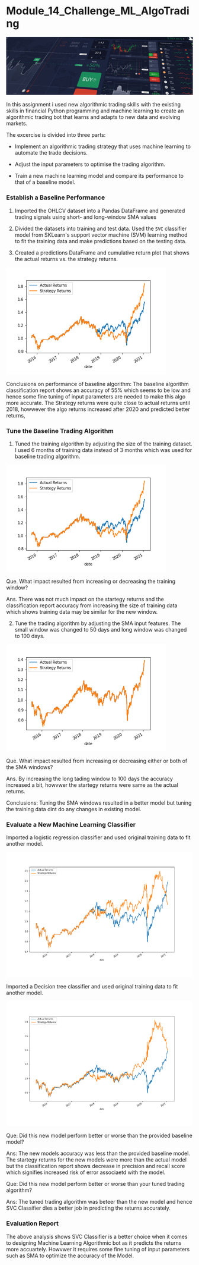 # Module_14_Challenge_ML_AlgoTrading

![Decorative image.](Images/14-challenge-image.png)


In this assignment i used new algorithmic trading skills with the existing skills in financial Python programming and machine learning to create an algorithmic trading bot that learns and adapts to new data and evolving markets.

The excercise is divided into three parts:

* Implement an algorithmic trading strategy that uses machine learning to automate the trade decisions.

* Adjust the input parameters to optimise the trading algorithm.

* Train a new machine learning model and compare its performance to that of a baseline model.

### Establish a Baseline Performance

1. Imported the OHLCV dataset into a Pandas DataFrame and generated trading signals using short- and long-window SMA values

2. Divided the datasets into training and test data. Used the `SVC` classifier model from SKLearn's support vector machine (SVM) learning method to fit the training data and make predictions based on the testing data. 

3. Created a predictions DataFrame and cumulative return plot that shows the actual returns vs. the strategy returns.

![svm_strategy_returns](Images/svm_strategy_returns.png)

Conclusions on performance of baseline algorithm: The baseline algorithm classification report shows an accuracy of 55% which seems to be low and hence some fine tuning of input parameters are needed to make this algo more accurate. The Strategy returns were quite close to actual returns until 2018, howwever the algo returns increased after 2020 and predicted better returns,


### Tune the Baseline Trading Algorithm

1. Tuned the training algorithm by adjusting the size of the training dataset. I used 6 months of training data instead of 3 months which was used for baseline trading algorithm. 

![svm_strategy_returns_new](Images/svm_strategy_returns_new.png)

Que. What impact resulted from increasing or decreasing the training window?

Ans. There was not much impact on the startegy returns and the classification report accuracy from increasing the size of training data which shows training data may be similar for the new window.


2. Tune the trading algorithm by adjusting the SMA input features. The small window was changed to 50 days and long window was changed to 100 days.

![svm_strategy_returns_new2](Images/svm_strategy_returns_new2.png)

Que. What impact resulted from increasing or decreasing either or both of the SMA windows?

Ans. By increasing the long tading window to 100 days the accuracy increased a bit, howvwer the startegy returns were same as the actual returns.

Conclusions: Tuning the SMA windows resulted in a better model but tuning the training data dint do any changes in existing model.


### Evaluate a New Machine Learning Classifier

Imported a logistic regression classifier and used original training data to fit another model.

![logreg_strategy_returns](Images/logreg_strategy_returns.png)


Imported a Decision tree classifier and used original training data to fit another model.

![dt_strategy_returns](Images/dt_strategy_returns.png)


Que: Did this new model perform better or worse than the provided baseline model?

Ans: The new models accuracy was less than the provided baseline model. The startegy returns for the new models were more than the actual model but the classification report shows decrease in precision and recall score which signifies increased risk of error associaetd with the model.

Que: Did this new model perform better or worse than your tuned trading algorithm?

Ans: The tuned trading algorithm was beteer than the new model and hence SVC Classifier dies a better job in predicting the returns accurately.



### Evaluation Report

The above analysis shows SVC Classifier is a better choice when it comes to designing Machine Learning Algorithmic bot as it predicts the returns more accuartely. Howvwer it requires some fine tuning of input parameters such as SMA to optimize the accuracy of the Model.

